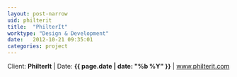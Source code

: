 ```yaml
---
layout: post-narrow
uid: philterit
title:  "PhilterIt"
worktype: "Design & Development"
date:   2012-10-21 09:35:01
categories: project
---
```


<p>
  
</p>

<p class="meta">Client: <strong>PhilterIt</strong> | Date: <strong>{{ page.date | date: "%b %Y" }}</strong> | <a href="http://www.philterit.com">www.philterit.com</a></p>

<div class="showcase">
  <img src="/img/.jpg" alt="">
</div>